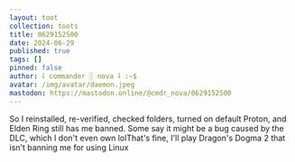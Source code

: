 ```yaml
---
layout: toot
collection: toots
title: 0629152500
date: 2024-06-29
published: true
tags: []
pinned: false
author: ⸸ commander ░ nova ⸸ :~$
avatar: /img/avatar/daemon.jpeg
mastodon: https://mastodon.online/@cmdr_nova/0629152500
---
```


So I reinstalled, re-verified, checked folders, turned on default Proton, and Elden Ring still has me banned. Some say it might be a bug caused by the DLC, which I don't even own lolThat's fine, I'll play Dragon's Dogma 2 that isn't banning me for using Linux
